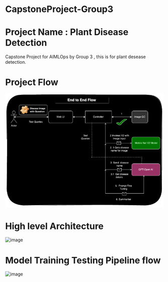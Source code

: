 
# CapstoneProject-Group3
# Project Name :  Plant Disease Detection
Capstone Project for AIMLOps by Group 3 , this is for plant desease detection.
 

# Project Flow
<img width="594" alt="image" src="https://github.com/aksh008/CapstoneProject-Group3/blob/main/pd-7.png">

# High level Architecture

![image](https://github.com/user-attachments/assets/5cff3bb9-7e88-434c-8d6d-2c932fc145d6)

# Model Training Testing Pipeline flow

![image](https://github.com/user-attachments/assets/8ff644f0-50c3-46d4-bde0-c91f45560e1d)



